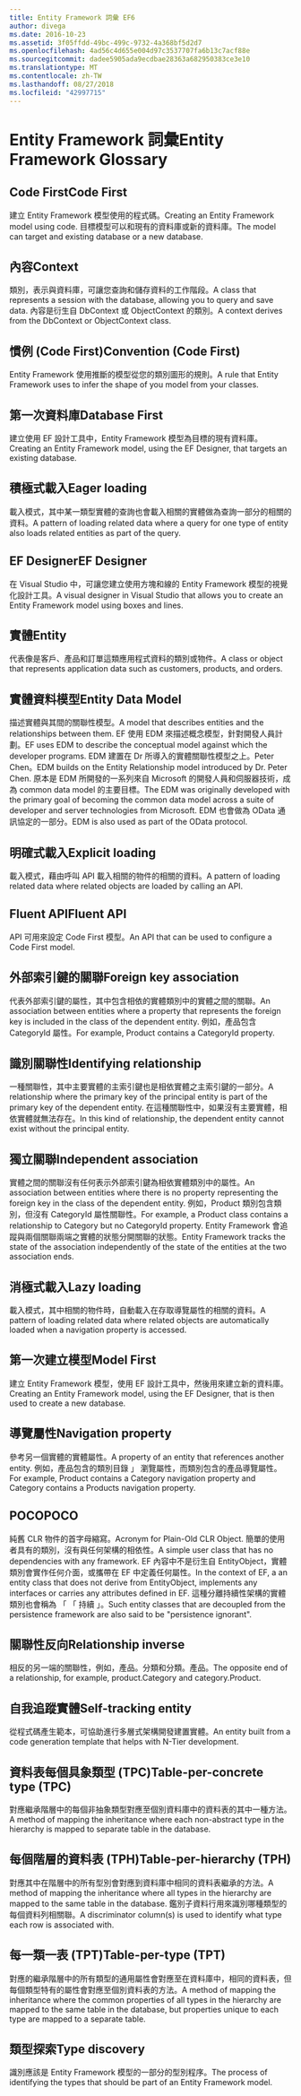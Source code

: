 ```yaml
---
title: Entity Framework 詞彙 EF6
author: divega
ms.date: 2016-10-23
ms.assetid: 3f05ffdd-49bc-499c-9732-4a368bf5d2d7
ms.openlocfilehash: 4ad56c4d655e004d97c3537707fa6b13c7acf88e
ms.sourcegitcommit: dadee5905ada9ecdbae28363a682950383ce3e10
ms.translationtype: MT
ms.contentlocale: zh-TW
ms.lasthandoff: 08/27/2018
ms.locfileid: "42997715"
---
```

# <a name="entity-framework-glossary"></a><span data-ttu-id="a7871-102">Entity Framework 詞彙</span><span class="sxs-lookup"><span data-stu-id="a7871-102">Entity Framework Glossary</span></span>
## <a name="code-first"></a><span data-ttu-id="a7871-103">Code First</span><span class="sxs-lookup"><span data-stu-id="a7871-103">Code First</span></span>
<span data-ttu-id="a7871-104">建立 Entity Framework 模型使用的程式碼。</span><span class="sxs-lookup"><span data-stu-id="a7871-104">Creating an Entity Framework model using code.</span></span> <span data-ttu-id="a7871-105">目標模型可以和現有的資料庫或新的資料庫。</span><span class="sxs-lookup"><span data-stu-id="a7871-105">The model can target and existing database or a new database.</span></span>

## <a name="context"></a><span data-ttu-id="a7871-106">內容</span><span class="sxs-lookup"><span data-stu-id="a7871-106">Context</span></span>
<span data-ttu-id="a7871-107">類別，表示與資料庫，可讓您查詢和儲存資料的工作階段。</span><span class="sxs-lookup"><span data-stu-id="a7871-107">A class that represents a session with the database, allowing you to query and save data.</span></span> <span data-ttu-id="a7871-108">內容是衍生自 DbContext 或 ObjectContext 的類別。</span><span class="sxs-lookup"><span data-stu-id="a7871-108">A context derives from the DbContext or ObjectContext class.</span></span>

## <a name="convention-code-first"></a><span data-ttu-id="a7871-109">慣例 (Code First)</span><span class="sxs-lookup"><span data-stu-id="a7871-109">Convention (Code First)</span></span>
<span data-ttu-id="a7871-110">Entity Framework 使用推斷的模型從您的類別圖形的規則。</span><span class="sxs-lookup"><span data-stu-id="a7871-110">A rule that Entity Framework uses to infer the shape of you model from your classes.</span></span>

## <a name="database-first"></a><span data-ttu-id="a7871-111">第一次資料庫</span><span class="sxs-lookup"><span data-stu-id="a7871-111">Database First</span></span>
<span data-ttu-id="a7871-112">建立使用 EF 設計工具中，Entity Framework 模型為目標的現有資料庫。</span><span class="sxs-lookup"><span data-stu-id="a7871-112">Creating an Entity Framework model, using the EF Designer, that targets an existing database.</span></span>

## <a name="eager-loading"></a><span data-ttu-id="a7871-113">積極式載入</span><span class="sxs-lookup"><span data-stu-id="a7871-113">Eager loading</span></span>
<span data-ttu-id="a7871-114">載入模式，其中某一類型實體的查詢也會載入相關的實體做為查詢一部分的相關的資料。</span><span class="sxs-lookup"><span data-stu-id="a7871-114">A pattern of loading related data where a query for one type of entity also loads related entities as part of the query.</span></span>

## <a name="ef-designer"></a><span data-ttu-id="a7871-115">EF Designer</span><span class="sxs-lookup"><span data-stu-id="a7871-115">EF Designer</span></span>
<span data-ttu-id="a7871-116">在 Visual Studio 中，可讓您建立使用方塊和線的 Entity Framework 模型的視覺化設計工具。</span><span class="sxs-lookup"><span data-stu-id="a7871-116">A visual designer in Visual Studio that allows you to create an Entity Framework model using boxes and lines.</span></span>

## <a name="entity"></a><span data-ttu-id="a7871-117">實體</span><span class="sxs-lookup"><span data-stu-id="a7871-117">Entity</span></span>
<span data-ttu-id="a7871-118">代表像是客戶、產品和訂單這類應用程式資料的類別或物件。</span><span class="sxs-lookup"><span data-stu-id="a7871-118">A class or object that represents application data such as customers, products, and orders.</span></span>

## <a name="entity-data-model"></a><span data-ttu-id="a7871-119">實體資料模型</span><span class="sxs-lookup"><span data-stu-id="a7871-119">Entity Data Model</span></span>
<span data-ttu-id="a7871-120">描述實體與其間的關聯性模型。</span><span class="sxs-lookup"><span data-stu-id="a7871-120">A model that describes entities and the relationships between them.</span></span> <span data-ttu-id="a7871-121">EF 使用 EDM 來描述概念模型，針對開發人員計劃。</span><span class="sxs-lookup"><span data-stu-id="a7871-121">EF uses EDM to describe the conceptual model against which the developer programs.</span></span> <span data-ttu-id="a7871-122">EDM 建置在 Dr 所導入的實體關聯性模型之上。Peter Chen。</span><span class="sxs-lookup"><span data-stu-id="a7871-122">EDM builds on the Entity Relationship model introduced by Dr. Peter Chen.</span></span> <span data-ttu-id="a7871-123">原本是 EDM 所開發的一系列來自 Microsoft 的開發人員和伺服器技術，成為 common data model 的主要目標。</span><span class="sxs-lookup"><span data-stu-id="a7871-123">The EDM was originally developed with the primary goal of becoming the common data model across a suite of developer and server technologies from Microsoft.</span></span> <span data-ttu-id="a7871-124">EDM 也會做為 OData 通訊協定的一部分。</span><span class="sxs-lookup"><span data-stu-id="a7871-124">EDM is also used as part of the OData protocol.</span></span>

## <a name="explicit-loading"></a><span data-ttu-id="a7871-125">明確式載入</span><span class="sxs-lookup"><span data-stu-id="a7871-125">Explicit loading</span></span>
<span data-ttu-id="a7871-126">載入模式，藉由呼叫 API 載入相關的物件的相關的資料。</span><span class="sxs-lookup"><span data-stu-id="a7871-126">A pattern of loading related data where related objects are loaded by calling an API.</span></span>

## <a name="fluent-api"></a><span data-ttu-id="a7871-127">Fluent API</span><span class="sxs-lookup"><span data-stu-id="a7871-127">Fluent API</span></span>
<span data-ttu-id="a7871-128">API 可用來設定 Code First 模型。</span><span class="sxs-lookup"><span data-stu-id="a7871-128">An API that can be used to configure a Code First model.</span></span>

## <a name="foreign-key-association"></a><span data-ttu-id="a7871-129">外部索引鍵的關聯</span><span class="sxs-lookup"><span data-stu-id="a7871-129">Foreign key association</span></span>
<span data-ttu-id="a7871-130">代表外部索引鍵的屬性，其中包含相依的實體類別中的實體之間的關聯。</span><span class="sxs-lookup"><span data-stu-id="a7871-130">An association between entities where a property that represents the foreign key is included in the class of the dependent entity.</span></span> <span data-ttu-id="a7871-131">例如，產品包含 CategoryId 屬性。</span><span class="sxs-lookup"><span data-stu-id="a7871-131">For example, Product contains a CategoryId property.</span></span>

## <a name="identifying-relationship"></a><span data-ttu-id="a7871-132">識別關聯性</span><span class="sxs-lookup"><span data-stu-id="a7871-132">Identifying relationship</span></span>
<span data-ttu-id="a7871-133">一種關聯性，其中主要實體的主索引鍵也是相依實體之主索引鍵的一部分。</span><span class="sxs-lookup"><span data-stu-id="a7871-133">A relationship where the primary key of the principal entity is part of the primary key of the dependent entity.</span></span> <span data-ttu-id="a7871-134">在這種關聯性中，如果沒有主要實體，相依實體就無法存在。</span><span class="sxs-lookup"><span data-stu-id="a7871-134">In this kind of relationship, the dependent entity cannot exist without the principal entity.</span></span>

## <a name="independent-association"></a><span data-ttu-id="a7871-135">獨立關聯</span><span class="sxs-lookup"><span data-stu-id="a7871-135">Independent association</span></span>
<span data-ttu-id="a7871-136">實體之間的關聯沒有任何表示外部索引鍵為相依實體類別中的屬性。</span><span class="sxs-lookup"><span data-stu-id="a7871-136">An association between entities where there is no property representing the foreign key in the class of the dependent entity.</span></span> <span data-ttu-id="a7871-137">例如，Product 類別包含類別，但沒有 CategoryId 屬性關聯性。</span><span class="sxs-lookup"><span data-stu-id="a7871-137">For example, a Product class contains a relationship to Category but no CategoryId property.</span></span> <span data-ttu-id="a7871-138">Entity Framework 會追蹤與兩個關聯兩端之實體的狀態分開關聯的狀態。</span><span class="sxs-lookup"><span data-stu-id="a7871-138">Entity Framework tracks the state of the association independently of the state of the entities at the two association ends.</span></span>

## <a name="lazy-loading"></a><span data-ttu-id="a7871-139">消極式載入</span><span class="sxs-lookup"><span data-stu-id="a7871-139">Lazy loading</span></span>
<span data-ttu-id="a7871-140">載入模式，其中相關的物件時，自動載入在存取導覽屬性的相關的資料。</span><span class="sxs-lookup"><span data-stu-id="a7871-140">A pattern of loading related data where related objects are automatically loaded when a navigation property is accessed.</span></span>

## <a name="model-first"></a><span data-ttu-id="a7871-141">第一次建立模型</span><span class="sxs-lookup"><span data-stu-id="a7871-141">Model First</span></span>
<span data-ttu-id="a7871-142">建立 Entity Framework 模型，使用 EF 設計工具中，然後用來建立新的資料庫。</span><span class="sxs-lookup"><span data-stu-id="a7871-142">Creating an Entity Framework model, using the EF Designer, that is then used to create a new database.</span></span>

## <a name="navigation-property"></a><span data-ttu-id="a7871-143">導覽屬性</span><span class="sxs-lookup"><span data-stu-id="a7871-143">Navigation property</span></span>
<span data-ttu-id="a7871-144">參考另一個實體的實體屬性。</span><span class="sxs-lookup"><span data-stu-id="a7871-144">A property of an entity that references another entity.</span></span> <span data-ttu-id="a7871-145">例如，產品包含的類別目錄 」 瀏覽屬性，而類別包含的產品導覽屬性。</span><span class="sxs-lookup"><span data-stu-id="a7871-145">For example, Product contains a Category navigation property and Category contains a Products navigation property.</span></span>

## <a name="poco"></a><span data-ttu-id="a7871-146">POCO</span><span class="sxs-lookup"><span data-stu-id="a7871-146">POCO</span></span>
<span data-ttu-id="a7871-147">純舊 CLR 物件的首字母縮寫。</span><span class="sxs-lookup"><span data-stu-id="a7871-147">Acronym for Plain-Old CLR Object.</span></span> <span data-ttu-id="a7871-148">簡單的使用者具有的類別，沒有與任何架構的相依性。</span><span class="sxs-lookup"><span data-stu-id="a7871-148">A simple user class that has no dependencies with any framework.</span></span> <span data-ttu-id="a7871-149">EF 內容中不是衍生自 EntityObject，實體類別會實作任何介面，或攜帶在 EF 中定義任何屬性。</span><span class="sxs-lookup"><span data-stu-id="a7871-149">In the context of EF, a an entity class that does not derive from EntityObject, implements any interfaces or carries any attributes defined in EF.</span></span> <span data-ttu-id="a7871-150">這種分離持續性架構的實體類別也會稱為 「 「 持續 」。</span><span class="sxs-lookup"><span data-stu-id="a7871-150">Such entity classes that are decoupled from the persistence framework are also said to be "persistence ignorant".</span></span>  

## <a name="relationship-inverse"></a><span data-ttu-id="a7871-151">關聯性反向</span><span class="sxs-lookup"><span data-stu-id="a7871-151">Relationship inverse</span></span>
<span data-ttu-id="a7871-152">相反的另一端的關聯性，例如，產品。分類和分類。產品。</span><span class="sxs-lookup"><span data-stu-id="a7871-152">The opposite end of a relationship, for example, product.Category and category.Product.</span></span>

## <a name="self-tracking-entity"></a><span data-ttu-id="a7871-153">自我追蹤實體</span><span class="sxs-lookup"><span data-stu-id="a7871-153">Self-tracking entity</span></span>
<span data-ttu-id="a7871-154">從程式碼產生範本，可協助進行多層式架構開發建置實體。</span><span class="sxs-lookup"><span data-stu-id="a7871-154">An entity built from a code generation template that helps with N-Tier development.</span></span>

## <a name="table-per-concrete-type-tpc"></a><span data-ttu-id="a7871-155">資料表每個具象類型 (TPC)</span><span class="sxs-lookup"><span data-stu-id="a7871-155">Table-per-concrete type (TPC)</span></span>
<span data-ttu-id="a7871-156">對應繼承階層中的每個非抽象類型對應至個別資料庫中的資料表的其中一種方法。</span><span class="sxs-lookup"><span data-stu-id="a7871-156">A method of mapping the inheritance where each non-abstract type in the hierarchy is mapped to separate table in the database.</span></span>

## <a name="table-per-hierarchy-tph"></a><span data-ttu-id="a7871-157">每個階層的資料表 (TPH)</span><span class="sxs-lookup"><span data-stu-id="a7871-157">Table-per-hierarchy (TPH)</span></span>
<span data-ttu-id="a7871-158">對應其中在階層中的所有型別會對應到資料庫中相同的資料表繼承的方法。</span><span class="sxs-lookup"><span data-stu-id="a7871-158">A method of mapping the inheritance where all types in the hierarchy are mapped to the same table in the database.</span></span> <span data-ttu-id="a7871-159">鑑別子資料行用來識別哪種類型的每個資料列相關聯。</span><span class="sxs-lookup"><span data-stu-id="a7871-159">A discriminator column(s) is used to identify what type each row is associated with.</span></span>

## <a name="table-per-type-tpt"></a><span data-ttu-id="a7871-160">每一類一表 (TPT)</span><span class="sxs-lookup"><span data-stu-id="a7871-160">Table-per-type (TPT)</span></span>
<span data-ttu-id="a7871-161">對應的繼承階層中的所有類型的通用屬性會對應至在資料庫中，相同的資料表，但每個類型特有的屬性會對應至個別資料表的方法。</span><span class="sxs-lookup"><span data-stu-id="a7871-161">A method of mapping the inheritance where the common properties of all types in the hierarchy are mapped to the same table in the database, but properties unique to each type are mapped to a separate table.</span></span>

## <a name="type-discovery"></a><span data-ttu-id="a7871-162">類型探索</span><span class="sxs-lookup"><span data-stu-id="a7871-162">Type discovery</span></span>
<span data-ttu-id="a7871-163">識別應該是 Entity Framework 模型的一部分的型別程序。</span><span class="sxs-lookup"><span data-stu-id="a7871-163">The process of identifying the types that should be part of an Entity Framework model.</span></span>
